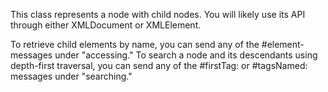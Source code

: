 This class represents a node with child nodes. You will likely use its API through either XMLDocument or XMLElement.

To retrieve child elements by name, you can send any of the #element- messages under "accessing." To search a node and its descendants using depth-first traversal, you can send any of the #firstTag: or #tagsNamed: messages under "searching."